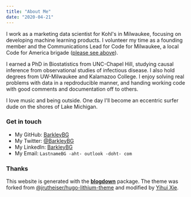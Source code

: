 ```yaml
---
title: "About Me"
date: "2020-04-21"
---
```


I work as a marketing data scientist for Kohl's in Milwaukee, focusing on developing machine learning products. I volunteer my time as a founding member and the Communications Lead for Code for Milwaukee, a local Code for America brigade ([please see above]((https://barkleybg.netlify.app/ds4mke/))).

I earned a PhD in Biostatistics from UNC-Chapel Hill, studying causal inference from observational studies of infectious disease. I also hold degrees from UW-Milwaukee and Kalamazoo College. I enjoy solving real problems with data in a repdroducible manner, and handing working code with good comments and documentation off to others.

I love music and being outside. One day I'll become an eccentric surfer dude on the shores of Lake Michigan.

### Get in touch

- My GitHub: [BarkleyBG](https://github.com/BarkleyBG)
- My Twitter: [@BarkleyBG](https://twitter.com/BarkleyBG)
- My LinkedIn: [BarkleyBG](https://www.linkedin.com/in/barkleybg)
- My Email: `LastnameBG -aht- outlook -doht- com`

### Thanks

This website is generated with the [**blogdown**](https://github.com/rstudio/blogdown) package. The theme was forked from [@jrutheiser/hugo-lithium-theme](https://github.com/jrutheiser/hugo-lithium-theme) and modified by [Yihui Xie](https://github.com/yihui/hugo-lithium).
